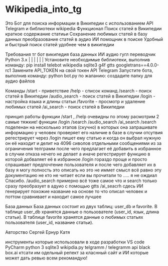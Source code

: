 # Wikipedia_into_tg

Это Бот для поиска информации в Википедии с использованием API Telegram и библиотеки wikipedia
Функционал
Поиск статей в Википедии
краткое содержание статиьи
Сохранение любимых статей в базу данных
преобразование статей в аудио
ИИ помощник в поиске
Удобный и быстрый поиск статей удобнее чем в википедии


Требования                                                     тг бот  википедия  база данных  ИИ  аудио гугл переводчик
Python 3.x                                                         |         |        |        |     |      |
Установите необходимые библиотеки, выполнив команду: pip install telebot  wikipedia  sqlite3   g4f  gtts googletrans==4.0.0-rc1
Замените API_TOKEN на свой токен API Telegram
Запустите бота, выполнив команду: python bot.py
по жаланию: создадите папку для аудио файлов

Команды
/start - приветствие
/help - список команд
/search - поиск статей в Википедии
/audio_search - поиск статей в Википедии
/login - настройка языка и длины статьи
/favorite - просмотр и удаление любимых статей
/ai_search - поиск статей в Википедии

принцип работы
функции /start , /help очевидны по этому расмотрим 2 самые тяжкие!
функции /login /search /audio_search /ai_search
/search поделенан на нескольько этапов (скучно) в которых она запрашивате информацию у человек проверяет его наличие в базе в случии отсутвия регестрирует через /login пишет ему статью и когда он выбрал нужную он её находит и делит на 4096 сиволов отдельными сообщениями из за ограничения телграмм после чего предлагает её добавить в избранное в случии отказа нечего не делает а иначе регестрирует функцию в которой добваляет её в избранное /login гораздо проще и просто спрашивает предпочтение пользователя и после чего добавляет их в базу я могу полность это описать но это не иммет смысл всё равно эту документацию не кто не читает если вы прочитали то ..... я не ождиал Спасибо.
/audio_search примерно всё тоже самое что и search только сразу преобразует в адуио с помощью gtts
/ai_seacrh сдесь ИИ генерирует похожие название на основе то что описал человек и поттом сравнивает и находит самое лучшее

База данных
База данных состоит из двух таблиц: user_db и favorite. В таблице user_db хранятся данные о пользователе (user_id, язык, длина статьи). В таблице favorite хранятся данные о любимых статьях пользователя (user_id, название статьи).

Авторство
Сергей 
Ернур
Катя

инструменты которые использовали в ходе разработки
VS code
PyCharm
python 3 
sqlite3
wikipdia.py
telgramm / telegramm api
black box.ai ктсати им одельный репект за класнный сайт и ИИ которые может дать ревью всем рекомандую!

